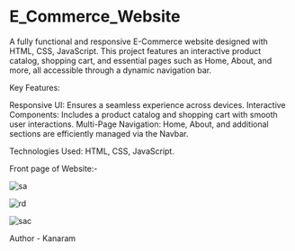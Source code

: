 # E_Commerce_Website

A fully functional and responsive E-Commerce website designed with HTML, CSS, JavaScript. This project features an interactive product catalog, shopping cart, and essential pages such as Home, About, and more, all accessible through a dynamic navigation bar.

Key Features:

Responsive UI: Ensures a seamless experience across devices.
Interactive Components: Includes a product catalog and shopping cart with smooth user interactions.
Multi-Page Navigation: Home, About, and additional sections are efficiently managed via the Navbar.

Technologies Used: HTML, CSS, JavaScript.

Front page of Website:-

![sa](https://github.com/user-attachments/assets/deed41b2-b503-4045-8a62-82e140353f17)

![rd](https://github.com/user-attachments/assets/c177dac4-767b-4f87-b40a-2d86ba4eaf3e)

![sac](https://github.com/user-attachments/assets/93a3cfa0-b694-4c46-85a9-bda99a451b67)

Author - Kanaram


